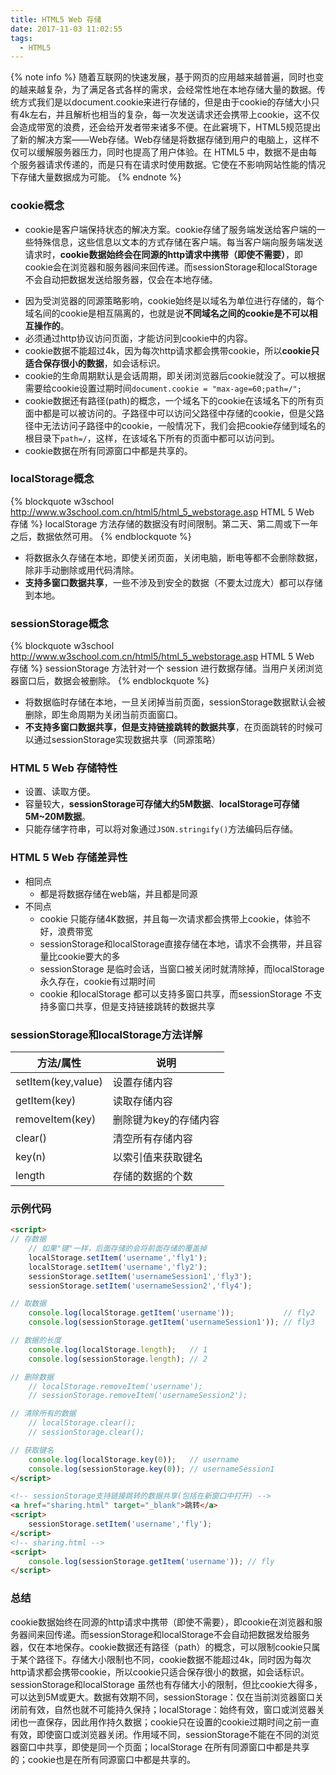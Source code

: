 ```yaml
---
title: HTML5 Web 存储
date: 2017-11-03 11:02:55
tags:
  - HTML5
---
```


{% note info %}
随着互联网的快速发展，基于网页的应用越来越普遍，同时也变的越来越复杂，为了满足各式各样的需求，会经常性地在本地存储大量的数据。传统方式我们是以document.cookie来进行存储的，但是由于cookie的存储大小只有4k左右，并且解析也相当的复杂，每一次发送请求还会携带上cookie，这不仅会造成带宽的浪费，还会给开发者带来诸多不便。在此窘境下，HTML5规范提出了新的解决方案——Web存储。Web存储是将数据存储到用户的电脑上，这样不仅可以缓解服务器压力，同时也提高了用户体验。在 HTML5 中，数据不是由每个服务器请求传递的，而是只有在请求时使用数据。它使在不影响网站性能的情况下存储大量数据成为可能。
{% endnote %}

### cookie概念
- cookie是客户端保持状态的解决方案。cookie存储了服务端发送给客户端的一些特殊信息，这些信息以文本的方式存储在客户端。每当客户端向服务端发送请求时，**cookie数据始终会在同源的http请求中携带（即使不需要）**，即cookie会在浏览器和服务器间来回传递。而sessionStorage和localStorage不会自动把数据发送给服务器，仅会在本地存储。

<!-- more -->

- 因为受浏览器的同源策略影响，cookie始终是以域名为单位进行存储的，每个域名间的cookie是相互隔离的，也就是说**不同域名之间的cookie是不可以相互操作的**。
- 必须通过http协议访问页面，才能访问到cookie中的内容。
- cookie数据不能超过4k，因为每次http请求都会携带cookie，所以**cookie只适合保存很小的数据**，如会话标识。
- cookie的生命周期默认是会话周期，即关闭浏览器后cookie就没了。可以根据需要给cookie设置过期时间`document.cookie = "max-age=60;path=/";`
- cookie数据还有路径(path)的概念，一个域名下的cookie在该域名下的所有页面中都是可以被访问的。子路径中可以访问父路径中存储的cookie，但是父路径中无法访问子路径中的cookie，一般情况下，我们会把cookie存储到域名的根目录下`path=/`，这样，在该域名下所有的页面中都可以访问到。
- cookie数据在所有同源窗口中都是共享的。

### localStorage概念
{% blockquote w3school http://www.w3school.com.cn/html5/html_5_webstorage.asp HTML 5 Web 存储 %}
localStorage 方法存储的数据没有时间限制。第二天、第二周或下一年之后，数据依然可用。
{% endblockquote %}
- 将数据永久存储在本地，即使关闭页面，关闭电脑，断电等都不会删除数据，除非手动删除或用代码清除。
- **支持多窗口数据共享**，一些不涉及到安全的数据（不要太过庞大）都可以存储到本地。

### sessionStorage概念
{% blockquote w3school http://www.w3school.com.cn/html5/html_5_webstorage.asp HTML 5 Web 存储 %}
sessionStorage 方法针对一个 session 进行数据存储。当用户关闭浏览器窗口后，数据会被删除。
{% endblockquote %}
- 将数据临时存储在本地，一旦关闭掉当前页面，sessionStorage数据默认会被删除，即生命周期为关闭当前页面窗口。
- **不支持多窗口数据共享，但是支持链接跳转的数据共享**，在页面跳转的时候可以通过sessionStorage实现数据共享（同源策略）

### HTML 5 Web 存储特性
- 设置、读取方便。
- 容量较大，**sessionStorage可存储大约5M数据**、**localStorage可存储5M~20M数据**。
- 只能存储字符串，可以将对象通过`JSON.stringify()`方法编码后存储。

### HTML 5 Web 存储差异性
- 相同点
  - 都是将数据存储在web端，并且都是同源
- 不同点
  - cookie 只能存储4K数据，并且每一次请求都会携带上cookie，体验不好，浪费带宽
  - sessionStorage和localStorage直接存储在本地，请求不会携带，并且容量比cookie要大的多
  - sessionStorage 是临时会话，当窗口被关闭时就清除掉，而localStorage 永久存在，cookie有过期时间
  - cookie 和localStorage 都可以支持多窗口共享，而sessionStorage 不支持多窗口共享，但是支持链接跳转的数据共享

### sessionStorage和localStorage方法详解

| 方法/属性              | 说明           |
| ------------------ | ------------ |
| setItem(key,value) | 设置存储内容       |
| getItem(key)       | 读取存储内容       |
| removeItem(key)    | 删除键为key的存储内容 |
| clear()            | 清空所有存储内容     |
| key(n)             | 以索引值来获取键名    |
| length             | 存储的数据的个数     |

### 示例代码
``` html
<script>
// 存数据
	// 如果"键"一样，后面存储的会将前面存储的覆盖掉
	localStorage.setItem('username','fly1');
	localStorage.setItem('username','fly2');
	sessionStorage.setItem('usernameSession1','fly3');
	sessionStorage.setItem('usernameSession2','fly4');

// 取数据
	console.log(localStorage.getItem('username'));           // fly2
	console.log(sessionStorage.getItem('usernameSession1')); // fly3

// 数据的长度
	console.log(localStorage.length);   // 1
	console.log(sessionStorage.length); // 2

// 删除数据
	// localStorage.removeItem('username');
	// sessionStorage.removeItem('usernameSession2');

// 清除所有的数据
	// localStorage.clear();
	// sessionStorage.clear();

// 获取键名
	console.log(localStorage.key(0));   // username
	console.log(sessionStorage.key(0)); // usernameSession1
</script>

<!-- sessionStorage支持链接跳转的数据共享(包括在新窗口中打开) -->
<a href="sharing.html" target="_blank">跳转</a>
<script>
	sessionStorage.setItem('username','fly');
</script>
<!-- sharing.html -->
<script>
	console.log(sessionStorage.getItem('username')); // fly
</script>
```

### 总结
cookie数据始终在同源的http请求中携带（即使不需要），即cookie在浏览器和服务器间来回传递。而sessionStorage和localStorage不会自动把数据发给服务器，仅在本地保存。cookie数据还有路径（path）的概念，可以限制cookie只属于某个路径下。存储大小限制也不同，cookie数据不能超过4k，同时因为每次http请求都会携带cookie，所以cookie只适合保存很小的数据，如会话标识。sessionStorage和localStorage 虽然也有存储大小的限制，但比cookie大得多，可以达到5M或更大。数据有效期不同，sessionStorage：仅在当前浏览器窗口关闭前有效，自然也就不可能持久保持；localStorage：始终有效，窗口或浏览器关闭也一直保存，因此用作持久数据；cookie只在设置的cookie过期时间之前一直有效，即使窗口或浏览器关闭。作用域不同，sessionStorage不能在不同的浏览器窗口中共享，即使是同一个页面；localStorage 在所有同源窗口中都是共享的；cookie也是在所有同源窗口中都是共享的。
